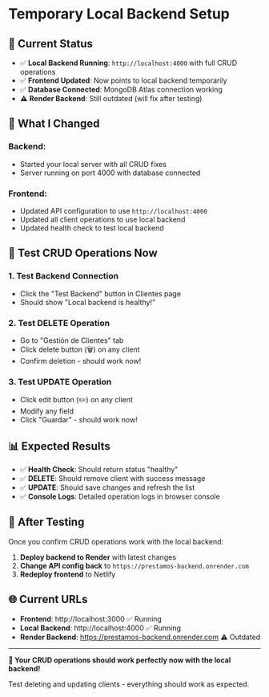 # Temporary Local Backend Setup

## 🎯 **Current Status**

- ✅ **Local Backend Running**: `http://localhost:4000` with full CRUD operations
- ✅ **Frontend Updated**: Now points to local backend temporarily
- ✅ **Database Connected**: MongoDB Atlas connection working
- ⚠️ **Render Backend**: Still outdated (will fix after testing)

## 🔧 **What I Changed**

### **Backend**: 
- Started your local server with all CRUD fixes
- Server running on port 4000 with database connected

### **Frontend**:
- Updated API configuration to use `http://localhost:4000`
- Updated all client operations to use local backend
- Updated health check to test local backend

## 🧪 **Test CRUD Operations Now**

### **1. Test Backend Connection**
- Click the "Test Backend" button in Clientes page
- Should show "Local backend is healthy!"

### **2. Test DELETE Operation**
- Go to "Gestión de Clientes" tab
- Click delete button (🗑️) on any client  
- Confirm deletion - should work now!

### **3. Test UPDATE Operation**
- Click edit button (✏️) on any client
- Modify any field
- Click "Guardar" - should work now!

## 📊 **Expected Results**

- ✅ **Health Check**: Should return status "healthy"
- ✅ **DELETE**: Should remove client with success message
- ✅ **UPDATE**: Should save changes and refresh the list
- ✅ **Console Logs**: Detailed operation logs in browser console

## 🔄 **After Testing**

Once you confirm CRUD operations work with the local backend:

1. **Deploy backend to Render** with latest changes
2. **Change API config back** to `https://prestamos-backend.onrender.com`
3. **Redeploy frontend** to Netlify

## 🌐 **Current URLs**

- **Frontend**: http://localhost:3000 ✅ Running
- **Local Backend**: http://localhost:4000 ✅ Running  
- **Render Backend**: https://prestamos-backend.onrender.com ⚠️ Outdated

---

**🚀 Your CRUD operations should work perfectly now with the local backend!**

Test deleting and updating clients - everything should work as expected.
